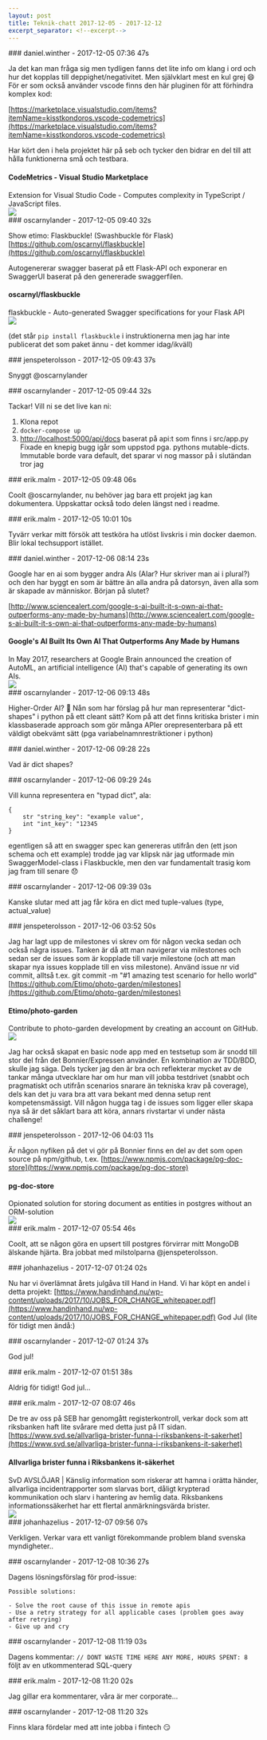 ```yaml
---
layout: post
title: Teknik-chatt 2017-12-05 - 2017-12-12
excerpt_separator: <!--excerpt-->
---
```

<section class="message" markdown="1">
### daniel.winther - 2017-12-05 07:36 47s

Ja det kan man fråga sig men tydligen fanns det lite info om klang i ord och hur det kopplas till deppighet/negativitet. Men självklart mest en kul grej 😄
För er som också använder vscode finns den här pluginen för att förhindra komplex kod:

[https://marketplace.visualstudio.com/items?itemName=kisstkondoros.vscode-codemetrics](https://marketplace.visualstudio.com/items?itemName=kisstkondoros.vscode-codemetrics)

Har kört den i hela projektet här på seb och tycker den bidrar en del till att hålla funktionerna små och testbara. 

<div class="attachment"><h4>CodeMetrics - Visual Studio Marketplace</h4><div class="text">Extension for Visual Studio Code - Computes complexity in TypeScript / JavaScript files.</div>
<a href="https://marketplace.visualstudio.com/items?itemName=kisstkondoros.vscode-codemetrics"><div class="linkdiv"><img src="/assets/blogAssets/CodeMetrics - Visual Studio Marketplace" fallback="CodeMetrics - Visual Studio Marketplace"/></div></a></div>
    
</section>
<section class="message" markdown="1">
### oscarnylander - 2017-12-05 09:40 32s

Show etimo: Flaskbuckle! (Swashbuckle för Flask) [https://github.com/oscarnyl/flaskbuckle](https://github.com/oscarnyl/flaskbuckle)

Autogenererar swagger baserat på ett Flask-API och exponerar en SwaggerUI baserat på den genererade swaggerfilen.

<div class="attachment"><h4>oscarnyl/flaskbuckle</h4><div class="text">flaskbuckle - Auto-generated Swagger specifications for your Flask API</div>
<a href="https://github.com/oscarnyl/flaskbuckle"><div class="linkdiv"><img src="/assets/blogAssets/oscarnyl/flaskbuckle" fallback="oscarnyl/flaskbuckle"/></div></a></div>
    
(det står `pip install flaskbuckle` i instruktionerna men jag har inte publicerat det som paket ännu - det kommer idag/ikväll)
</section>
<section class="message" markdown="1">
### jenspeterolsson - 2017-12-05 09:43 37s

Snyggt @oscarnylander
</section>
<section class="message" markdown="1">
### oscarnylander - 2017-12-05 09:44 32s

Tackar! Vill ni se det live kan ni:
1. Klona repot
2. `docker-compose up`
3. [http://localhost:5000/api/docs](http://localhost:5000/api/docs)
baserat på api:t som finns i src/app.py
Fixade en knepig bugg igår som uppstod pga. pythons mutable-dicts. Immutable borde vara default, det sparar vi nog massor på i slutändan tror jag
</section>
<section class="message" markdown="1">
### erik.malm - 2017-12-05 09:48 06s

Coolt @oscarnylander, nu behöver jag bara ett projekt jag kan dokumentera. Uppskattar också todo delen längst ned i readme.

<!--excerpt-->
</section>
<section class="message" markdown="1">
### erik.malm - 2017-12-05 10:01 10s

Tyvärr verkar mitt försök att testköra ha utlöst livskris i min docker daemon. Blir lokal techsupport istället.
</section>
<section class="message" markdown="1">
### daniel.winther - 2017-12-06 08:14 23s

Google har en ai som bygger andra AIs (AIar? Hur skriver man ai i plural?) och den har byggt en som är bättre än alla andra på datorsyn, även alla som är skapade av människor. Början på slutet?

[http://www.sciencealert.com/google-s-ai-built-it-s-own-ai-that-outperforms-any-made-by-humans](http://www.sciencealert.com/google-s-ai-built-it-s-own-ai-that-outperforms-any-made-by-humans)

<div class="attachment"><h4>Google's AI Built Its Own AI That Outperforms Any Made by Humans</h4><div class="text">In May 2017, researchers at Google Brain announced the creation of AutoML, an artificial intelligence (AI) that's capable of generating its own AIs.</div>
<a href="http://www.sciencealert.com/google-s-ai-built-it-s-own-ai-that-outperforms-any-made-by-humans"><img src="http://www.sciencealert.com/images/articles/processed/GettyImages-474395892_1024.jpg" fallback="Google's AI Built Its Own AI That Outperforms Any Made by Humans"/></a></div>
    
</section>
<section class="message" markdown="1">
### oscarnylander - 2017-12-06 09:13 48s

Higher-Order AI? 🐴
Nån som har förslag på hur man representerar "dict-shapes" i python på ett cleant sätt? Kom på att det finns kritiska brister i min klassbaserade approach som gör många APIer orepresenterbara på ett väldigt obekvämt sätt (pga variabelnamnrestriktioner i python)
</section>
<section class="message" markdown="1">
### daniel.winther - 2017-12-06 09:28 22s

Vad är dict shapes?
</section>
<section class="message" markdown="1">
### oscarnylander - 2017-12-06 09:29 24s

Vill kunna representera en "typad dict", ala:
```
{
    str "string_key": "example value",
    int "int_key": "12345
}
```
egentligen så att en swagger spec kan genereras utifrån den (ett json schema och ett example)
trodde jag var klipsk när jag utformade min SwaggerModel-class i Flaskbuckle, men den var fundamentalt trasig kom jag fram till senare 😞
</section>
<section class="message" markdown="1">
### oscarnylander - 2017-12-06 09:39 03s

Kanske slutar med att jag får köra en dict med tuple-values (type, actual_value)
</section>
<section class="message" markdown="1">
### jenspeterolsson - 2017-12-06 03:52 50s

Jag har lagt upp de milestones vi skrev om för någon vecka sedan och också några issues. Tanken är då att man navigerar via milestones och sedan ser de issues som är kopplade till varje milestone (och att man skapar nya issues kopplade till en viss milestone). Använd issue nr vid commit, alltså t.ex. git commit -m "#1 amazing test scenario for hello world"
[https://github.com/Etimo/photo-garden/milestones](https://github.com/Etimo/photo-garden/milestones)

<div class="attachment"><h4>Etimo/photo-garden</h4><div class="text">Contribute to photo-garden development by creating an account on GitHub.</div>
<a href="https://github.com/Etimo/photo-garden/milestones"><div class="linkdiv"><img src="/assets/blogAssets/Etimo/photo-garden" fallback="Etimo/photo-garden"/></div></a></div>
    
Jag har också skapat en basic node app med en testsetup som är snodd till stor del från det Bonnier/Expressen använder. En kombination av TDD/BDD, skulle jag säga.  Dels tycker jag den är bra och reflekterar mycket av de tankar många utvecklare har om hur man vill jobba testdrivet (snabbt och pragmatiskt och utifrån scenarios snarare än tekniska krav på coverage), dels kan det ju vara bra att vara bekant med denna setup rent kompetensmässigt.
Vill någon hugga tag i de issues som ligger eller skapa nya så är det såklart bara att köra, annars rivstartar vi under nästa challenge!
</section>
<section class="message" markdown="1">
### jenspeterolsson - 2017-12-06 04:03 11s

Är någon nyfiken på det vi gör på Bonnier finns en del av det som open source på npm/github, t.ex. [https://www.npmjs.com/package/pg-doc-store](https://www.npmjs.com/package/pg-doc-store)

<div class="attachment"><h4>pg-doc-store</h4><div class="text">Opionated solution for storing document as entities in postgres without an ORM-solution</div>
<a href="https://www.npmjs.com/package/pg-doc-store"><div class="linkdiv"><img src="/assets/blogAssets/pg-doc-store" fallback="pg-doc-store"/></div></a></div>
    
</section>
<section class="message" markdown="1">
### erik.malm - 2017-12-07 05:54 46s

Coolt, att se någon göra en upsert till postgres förvirrar mitt MongoDB älskande hjärta. Bra jobbat med milstolparna @jenspeterolsson.
</section>
<section class="message" markdown="1">
### johanhazelius - 2017-12-07 01:24 02s

Nu har vi överlämnat årets julgåva till Hand in Hand. Vi har köpt en andel i detta projekt: [https://www.handinhand.nu/wp-content/uploads/2017/10/JOBS_FOR_CHANGE_whitepaper.pdf](https://www.handinhand.nu/wp-content/uploads/2017/10/JOBS_FOR_CHANGE_whitepaper.pdf)
God Jul (lite för tidigt men ändå:)
</section>
<section class="message" markdown="1">
### oscarnylander - 2017-12-07 01:24 37s

God jul!
</section>
<section class="message" markdown="1">
### erik.malm - 2017-12-07 01:51 38s

Aldrig för tidigt! God jul...
</section>
<section class="message" markdown="1">
### erik.malm - 2017-12-07 08:07 46s

De tre av oss på SEB har genomgått registerkontroll, verkar dock som att riksbanken haft lite svårare med detta just på IT sidan.
[https://www.svd.se/allvarliga-brister-funna-i-riksbankens-it-sakerhet](https://www.svd.se/allvarliga-brister-funna-i-riksbankens-it-sakerhet)

<div class="attachment"><h4>Allvarliga brister funna i Riksbankens it-säkerhet</h4><div class="text">SvD AVSLÖJAR | Känslig information som riskerar att hamna i orätta händer, allvarliga incidentrapporter som slarvas bort, dåligt krypterad kommunikation och slarv i hantering av hemlig data. Riksbankens informationssäkerhet har ett flertal anmärkningsvärda brister.</div>
<a href="https://www.svd.se/allvarliga-brister-funna-i-riksbankens-it-sakerhet"><div class="linkdiv"><img src="/assets/blogAssets/Allvarliga brister funna i Riksbankens it-säkerhet" fallback="Allvarliga brister funna i Riksbankens it-säkerhet"/></div></a></div>
    
</section>
<section class="message" markdown="1">
### johanhazelius - 2017-12-07 09:56 07s

Verkligen. Verkar vara ett vanligt förekommande problem bland svenska myndigheter..
</section>
<section class="message" markdown="1">
### oscarnylander - 2017-12-08 10:36 27s

Dagens lösningsförslag för prod-issue:
```
Possible solutions:

- Solve the root cause of this issue in remote apis
- Use a retry strategy for all applicable cases (problem goes away after retrying)
- Give up and cry
```
</section>
<section class="message" markdown="1">
### oscarnylander - 2017-12-08 11:19 03s

Dagens kommentar:
`// DONT WASTE TIME HERE ANY MORE, HOURS SPENT: 8`
följt av en utkommenterad SQL-query
</section>
<section class="message" markdown="1">
### erik.malm - 2017-12-08 11:20 02s

Jag gillar era kommentarer, våra är mer corporate...
</section>
<section class="message" markdown="1">
### oscarnylander - 2017-12-08 11:20 32s

Finns klara fördelar med att inte jobba i fintech 😏
</section>